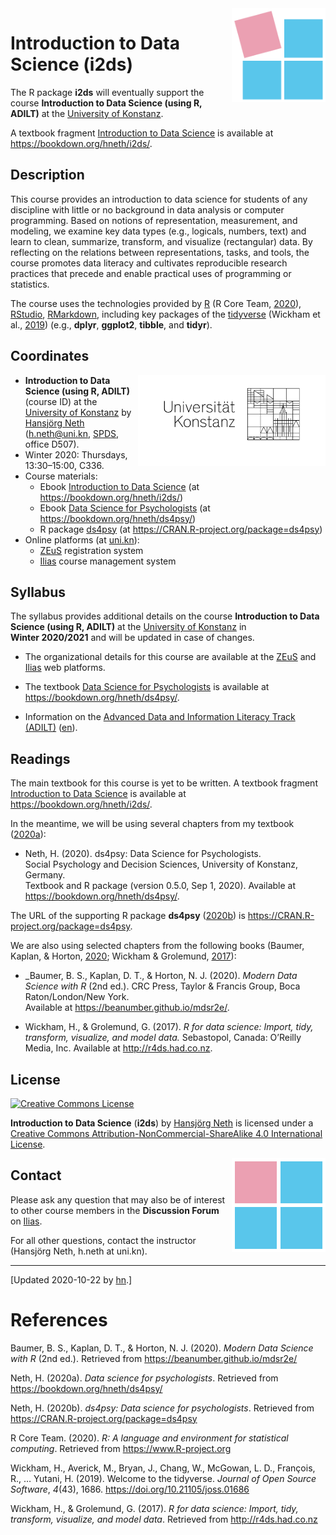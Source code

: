 
<!-- README.md is generated from README.Rmd. Please edit the .Rmd file. -->

<!-- badges: start: -->

<!-- badges: end. -->

<!-- i2ds logo: -->

<!-- ![](i2ds_logo_1.png) -->

<a href="https://www.spds.uni-konstanz.de/">
<img src = "./inst/images/i2ds_logo_1.png" alt = "i2ds" align = "right" width = "150" style = "width: 150px; float: right; border:15;"/>
</a>

# Introduction to Data Science (i2ds)

The R package **i2ds** will eventually support the course **Introduction
to Data Science (using R, ADILT)** at the [University of
Konstanz](https://www.uni-konstanz.de/en/).

A textbook fragment [Introduction to Data
Science](https://bookdown.org/hneth/i2ds/) is available at
<https://bookdown.org/hneth/i2ds/>.

## Description

<!-- Abstract: [2020-09-17]  -->

<!-- Contents: -->

This course provides an introduction to data science for students of any
discipline with little or no background in data analysis or computer
programming. Based on notions of representation, measurement, and
modeling, we examine key data types (e.g., logicals, numbers, text) and
learn to clean, summarize, transform, and visualize (rectangular) data.
By reflecting on the relations between representations, tasks, and
tools, the course promotes data literacy and cultivates reproducible
research practices that precede and enable practical uses of programming
or statistics.

<!-- Tools/technology: -->

The course uses the technologies provided by
[R](https://www.r-project.org/) (R Core Team, [2020](#ref-R-base)),
[RStudio](https://rstudio.com/),
[RMarkdown](https://rmarkdown.rstudio.com/), including key packages of
the [tidyverse](https://www.tidyverse.org/) (Wickham et al.,
[2019](#ref-tidyverse)) (e.g., **dplyr**, **ggplot2**, **tibble**, and
**tidyr**).

## Coordinates

<!-- uni.kn logo and link: -->

<!-- ![](./inst/images/uniKn_logo.png) -->

<a href = "https://www.uni-konstanz.de/en/">
<img src = "./inst/images/uniKn_logo.png" alt = "uni.kn" align = "right" width = "300px" style = "width: 300px; float: right; border: 20px;"/>
<!-- <img src = "./inst/images/uniKn_logo_s.png" alt = "uni.kn" style = "float: right; border:20;"/> -->
</a>

<!-- Winter 2020/2021: -->

  - **Introduction to Data Science (using R, ADILT)** (course ID) at the
    [University of Konstanz](https://www.uni-konstanz.de/en/) by
    [Hansjörg Neth](https://neth.de/) (<h.neth@uni.kn>,
    [SPDS](https://www.spds.uni-konstanz.de/), office D507).
  - Winter 2020: Thursdays, 13:30–15:00, C336.
  - Course materials:
      - Ebook [Introduction to Data
        Science](https://bookdown.org/hneth/i2ds/) (at
        <https://bookdown.org/hneth/i2ds/>)
      - Ebook [Data Science for
        Psychologists](https://bookdown.org/hneth/ds4psy/) (at
        <https://bookdown.org/hneth/ds4psy/>)
      - R package [ds4psy](https://CRAN.R-project.org/package=ds4psy)
        (at <https://CRAN.R-project.org/package=ds4psy>)
  - Online platforms (at
        [uni.kn](https://www.uni-konstanz.de/en/)):
      - [ZEuS](https://zeus.uni-konstanz.de:443/hioserver/pages/startFlow.xhtml?_flowId=detailView-flow&unitId=86706&periodId=181)
        registration
        system  
      - [Ilias](https://ilias.uni-konstanz.de/ilias/goto_ilias_uni_crs_1077339.html)
        course management system

<!-- Add blank line. -->

## Syllabus

The syllabus provides additional details on the course **Introduction to
Data Science (using R, ADILT)** at the [University of
Konstanz](https://www.uni-konstanz.de/en/) in **Winter 2020/2021** and
will be updated in case of changes.

  - The organizational details for this course are available at the
    [ZEuS](https://zeus.uni-konstanz.de:443/hioserver/pages/startFlow.xhtml?_flowId=detailView-flow&unitId=86706&periodId=181)
    and
    [Ilias](https://ilias.uni-konstanz.de/ilias/goto_ilias_uni_crs_1077339.html)
    web platforms.

  - The textbook [Data Science for
    Psychologists](https://bookdown.org/hneth/ds4psy/) is available at
    <https://bookdown.org/hneth/ds4psy/>.

  - Information on the [Advanced Data and Information Literacy Track
    (ADILT)](https://www.uni-konstanz.de/lehren/adilt-projekt/)
    ([en](https://www.uni-konstanz.de/en/teaching/adilt/)).

<!-- Add blank line. -->

## Readings

The main textbook for this course is yet to be written. A textbook
fragment [Introduction to Data
Science](https://bookdown.org/hneth/i2ds/) is available at
<https://bookdown.org/hneth/i2ds/>.

In the meantime, we will be using several chapters from my textbook
([2020](#ref-ds4psyBook)[a](#ref-ds4psyBook)):

  - Neth, H. (2020). ds4psy: Data Science for Psychologists.  
    Social Psychology and Decision Sciences, University of Konstanz,
    Germany.  
    Textbook and R package (version 0.5.0, Sep 1, 2020). Available at
    <https://bookdown.org/hneth/ds4psy/>.

The URL of the supporting R package **ds4psy**
([2020](#ref-R-ds4psy)[b](#ref-R-ds4psy)) is
<https://CRAN.R-project.org/package=ds4psy>.

We are also using selected chapters from the following books (Baumer,
Kaplan, & Horton, [2020](#ref-mdsr); Wickham & Grolemund,
[2017](#ref-r4ds)):

  - \_Baumer, B. S., Kaplan, D. T., & Horton, N. J. (2020). *Modern Data
    Science with R* (2nd ed.). CRC Press, Taylor & Francis Group, Boca
    Raton/London/New York.  
    Available at <https://beanumber.github.io/mdsr2e/>.

  - Wickham, H., & Grolemund, G. (2017). *R for data science: Import,
    tidy, transform, visualize, and model data.* Sebastopol, Canada:
    O’Reilly Media, Inc. Available at
<http://r4ds.had.co.nz>.

## License

<!-- (a) Use online image: -->

<a rel="license" href="https://creativecommons.org/licenses/by-nc-sa/4.0/"><img alt="Creative Commons License" style="border-width:0" src="https://i.creativecommons.org/l/by-nc-sa/4.0/88x31.png" /></a>

<!-- (b) Use local image: -->

<!-- <a rel="license" href="https://creativecommons.org/licenses/by-nc-sa/4.0/"><img alt="Creative Commons License" style="border-width:0" src = "./images/CC_BY_NC_SA.png" /></a> -->

<!-- License text:  -->

<span xmlns:dct="http://purl.org/dc/terms/" data-property="dct:title">**Introduction
to Data Science** (**i2ds**)</span> by
<a xmlns:cc="http://creativecommons.org/ns#" href="https://neth.de" property="cc:attributionName" rel="cc:attributionURL">Hansjörg
Neth</a> is licensed under a
<a rel="license" href="https://creativecommons.org/licenses/by-nc-sa/4.0/">Creative
Commons Attribution-NonCommercial-ShareAlike 4.0 International
License</a>.

<!-- i2ds logo: -->

<!-- ![](i2ds_logo_2.png) -->

<a href="https://www.spds.uni-konstanz.de/">
<img src = "./inst/images/i2ds_logo_2.png" alt = "i2ds (square)" align = "right" width = "150" style = "width: 150px; float: right; border:15;"/>
</a>

## Contact

Please ask any question that may also be of interest to other course
members in the **Discussion Forum** on
[Ilias](https://ilias.uni-konstanz.de/ilias/goto_ilias_uni_crs_1077339.html).

For all other questions, contact the instructor (Hansjörg Neth, h.neth
at uni.kn).

<!-- Footer: -->

-----

<!-- Update note: -->

\[Updated 2020-10-22 by [hn](https://neth.de).\]

<!-- Automatic references: -->

# References

<!-- eof. -->

<div id="refs" class="references">

<div id="ref-mdsr">

Baumer, B. S., Kaplan, D. T., & Horton, N. J. (2020). *Modern Data
Science with R* (2nd ed.). Retrieved from
<https://beanumber.github.io/mdsr2e/>

</div>

<div id="ref-ds4psyBook">

Neth, H. (2020a). *Data science for psychologists*. Retrieved from
<https://bookdown.org/hneth/ds4psy/>

</div>

<div id="ref-R-ds4psy">

Neth, H. (2020b). *ds4psy: Data science for psychologists*. Retrieved
from <https://CRAN.R-project.org/package=ds4psy>

</div>

<div id="ref-R-base">

R Core Team. (2020). *R: A language and environment for statistical
computing*. Retrieved from <https://www.R-project.org>

</div>

<div id="ref-tidyverse">

Wickham, H., Averick, M., Bryan, J., Chang, W., McGowan, L. D.,
François, R., … Yutani, H. (2019). Welcome to the tidyverse. *Journal
of Open Source Software*, *4*(43), 1686.
<https://doi.org/10.21105/joss.01686>

</div>

<div id="ref-r4ds">

Wickham, H., & Grolemund, G. (2017). *R for data science: Import, tidy,
transform, visualize, and model data*. Retrieved from
<http://r4ds.had.co.nz>

</div>

</div>
